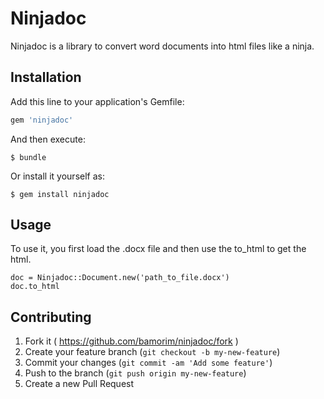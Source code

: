 # Ninjadoc

Ninjadoc is a library to convert word documents into html files like a ninja.

## Installation

Add this line to your application's Gemfile:

```ruby
gem 'ninjadoc'
```

And then execute:

    $ bundle

Or install it yourself as:

    $ gem install ninjadoc

## Usage

To use it, you first load the .docx file and then use the to_html to get the html.

    doc = Ninjadoc::Document.new('path_to_file.docx')
    doc.to_html

## Contributing

1. Fork it ( https://github.com/bamorim/ninjadoc/fork )
2. Create your feature branch (`git checkout -b my-new-feature`)
3. Commit your changes (`git commit -am 'Add some feature'`)
4. Push to the branch (`git push origin my-new-feature`)
5. Create a new Pull Request
